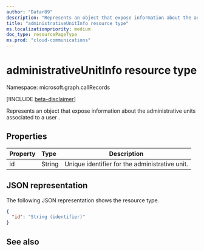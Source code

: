 ```yaml
---
author: "Datar89"
description: "Represents an object that expose information about the administrative units associated to a call participant."
title: "administrativeUnitInfo resource type"
ms.localizationpriority: medium
doc_type: resourcePageType
ms.prod: "cloud-communications"
---
```


# administrativeUnitInfo resource type

Namespace: microsoft.graph.callRecords

[!INCLUDE [beta-disclaimer](../../includes/beta-disclaimer.md)]

Represents an object that expose information about the administrative units associated to a user .

## Properties

| Property | Type   | Description                                    |
|:---------|:-------|------------------------------------------------|
| id       | String | Unique identifier for the administrative unit. |

## JSON representation

The following JSON representation shows the resource type.

<!-- {
  "blockType": "resource",
  "@odata.type": "microsoft.graph.callRecords.administrativeUnitInfo",
  "optionalProperties": [
    "id",
  ],
  "openType": false
} -->
```json
{
  "id": "String (identifier)"
}
```

## See also
